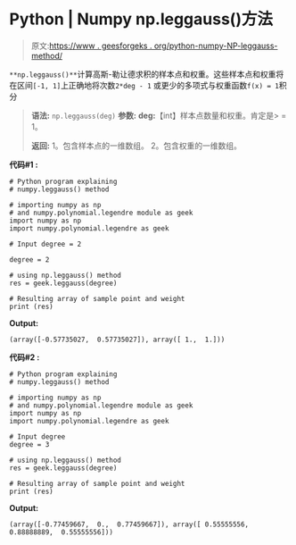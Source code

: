# Python | Numpy np.leggauss()方法

> 原文:[https://www . geesforgeks . org/python-numpy-NP-leggauss-method/](https://www.geeksforgeeks.org/python-numpy-np-leggauss-method/)

`**np.leggauss()**`计算高斯-勒让德求积的样本点和权重。这些样本点和权重将在区间`[-1, 1]`上正确地将次数`2*deg - 1` 或更少的多项式与权重函数`f(x) = 1`积分

> **语法:** `np.leggauss(deg)`
> **参数:**
> **deg:**【int】样本点数量和权重。肯定是> = 1。
> 
> **返回:** 1。包含样本点的一维数组。
> 2。包含权重的一维数组。

**代码#1 :**

```
# Python program explaining
# numpy.leggauss() method 

# importing numpy as np  
# and numpy.polynomial.legendre module as geek 
import numpy as np 
import numpy.polynomial.legendre as geek

# Input degree = 2

degree = 2 

# using np.leggauss() method 
res = geek.leggauss(degree) 

# Resulting array of sample point and weight
print (res) 
```

**Output:**

```
(array([-0.57735027,  0.57735027]), array([ 1.,  1.]))

```

**代码#2 :**

```
# Python program explaining
# numpy.leggauss() method 

# importing numpy as np  
# and numpy.polynomial.legendre module as geek 
import numpy as np 
import numpy.polynomial.legendre as geek

# Input degree
degree = 3

# using np.leggauss() method 
res = geek.leggauss(degree) 

# Resulting array of sample point and weight
print (res) 
```

**Output:**

```
(array([-0.77459667,  0.,  0.77459667]), array([ 0.55555556,  0.88888889,  0.55555556]))

```